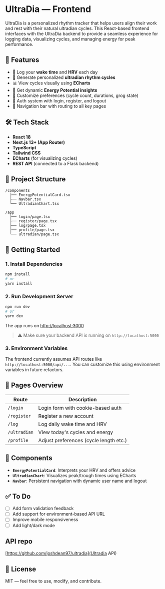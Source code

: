# UltraDia — Frontend

UltraDia is a personalized rhythm tracker that helps users align their work and rest with their natural ultradian cycles. This React-based frontend interfaces with the UltraDia backend to provide a seamless experience for logging data, visualizing cycles, and managing energy for peak performance.

## 🚀 Features

- 🌅 Log your **wake time** and **HRV** each day
- 🔁 Generate personalized **ultradian rhythm cycles**
- 📊 View cycles visually using **ECharts**
- 🔋 Get dynamic **Energy Potential insights**
- 👤 Customize preferences (cycle count, durations, grog state)
- 🔐 Auth system with login, register, and logout
- 🧭 Navigation bar with routing to all key pages

## 🛠️ Tech Stack

- **React 18**
- **Next.js 13+ (App Router)**
- **TypeScript**
- **Tailwind CSS**
- **ECharts** (for visualizing cycles)
- **REST API** (connected to a Flask backend)

## 📂 Project Structure

```
/components
  ├── EnergyPotentialCard.tsx
  ├── Navbar.tsx
  └── UltradianChart.tsx

/app
  ├── login/page.tsx
  ├── register/page.tsx
  ├── log/page.tsx
  ├── profile/page.tsx
  └── ultradian/page.tsx
```

## 🔧 Getting Started

### 1. Install Dependencies

```bash
npm install
# or
yarn install
```

### 2. Run Development Server

```bash
npm run dev
# or
yarn dev
```

The app runs on [http://localhost:3000](http://localhost:3000)

> ⚠️ Make sure your backend API is running on `http://localhost:5000`

### 3. Environment Variables

The frontend currently assumes API routes like `http://localhost:5000/api/...`. You can customize this using environment variables in future refactors.

## 🧪 Pages Overview

| Route        | Description                        |
|--------------|------------------------------------|
| `/login`     | Login form with cookie-based auth  |
| `/register`  | Register a new account             |
| `/log`       | Log daily wake time and HRV        |
| `/ultradian` | View today's cycles and energy     |
| `/profile`   | Adjust preferences (cycle length etc.) |

## 🧱 Components

- **`EnergyPotentialCard`**: Interprets your HRV and offers advice
- **`UltradianChart`**: Visualizes peak/trough times using ECharts
- **`Navbar`**: Persistent navigation with dynamic user name and logout

## ✅ To Do

- [ ] Add form validation feedback
- [ ] Add support for environment-based API URL
- [ ] Improve mobile responsiveness
- [ ] Add light/dark mode

## API repo
[https://github.com/joshdean97/ultradia](Ultradia API)

## 📄 License

MIT — feel free to use, modify, and contribute.
